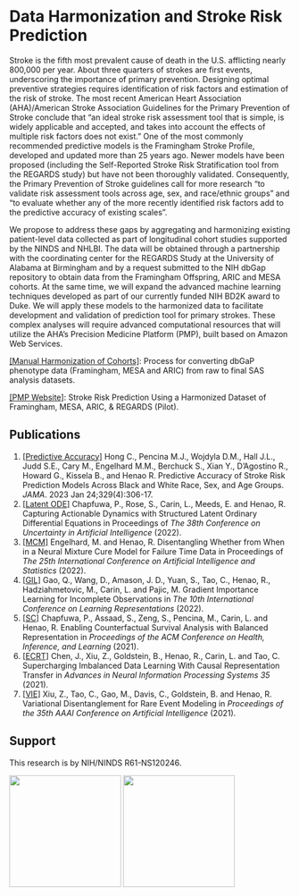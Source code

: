 # Data Harmonization and Stroke Risk Prediction

Stroke is the fifth most prevalent cause of death in the U.S. afflicting nearly 800,000 per year. About three
quarters of strokes are first events, underscoring the importance of primary prevention. Designing optimal
preventive strategies requires identification of risk factors and estimation of the risk of stroke. The most recent
American Heart Association (AHA)/American Stroke Association Guidelines for the Primary Prevention of
Stroke conclude that “an ideal stroke risk assessment tool that is simple, is widely applicable and accepted,
and takes into account the effects of multiple risk factors does not exist.” One of the most commonly
recommended predictive models is the Framingham Stroke Profile, developed and updated more than 25
years ago. Newer models have been proposed (including the Self-Reported Stroke Risk Stratification tool from
the REGARDS study) but have not been thoroughly validated. Consequently, the Primary Prevention of Stroke
guidelines call for more research “to validate risk assessment tools across age, sex, and race/ethnic groups”
and “to evaluate whether any of the more recently identified risk factors add to the predictive accuracy of
existing scales”.

We propose to address these gaps by aggregating and harmonizing existing patient-level data collected as
part of longitudinal cohort studies supported by the NINDS and NHLBI. The data will be obtained through a
partnership with the coordinating center for the REGARDS Study at the University of Alabama at Birmingham
and by a request submitted to the NIH dbGap repository to obtain data from the Framingham Offspring, ARIC
and MESA cohorts. At the same time, we will expand the advanced machine learning techniques developed
as part of our currently funded NIH BD2K award to Duke. We will apply these models to the harmonized data
to facilitate development and validation of prediction tool for primary strokes. These complex analyses will
require advanced computational resources that will utilize the AHA’s Precision Medicine Platform (PMP), built
based on Amazon Web Services. 

[[Manual Harmonization of Cohorts]](https://github.com/duke-harmonization/manual_harmonization): Process for converting dbGaP phenotype data (Framingham, MESA and ARIC) from raw to final SAS analysis datasets.

[[PMP Website]](https://precision.heart.org/duke-ninds): Stroke Risk Prediction Using a Harmonized Dataset of Framingham, MESA, ARIC, & REGARDS (Pilot).

## Publications
1. [[Predictive Accuracy]](https://github.com/duke-harmonization/stroke-risk-prediction-models) Hong C., Pencina M.J., Wojdyla D.M., Hall J.L., Judd S.E., Cary M., Engelhard M.M., Berchuck S., Xian Y., D’Agostino R., Howard G., Kissela B., and Henao R. Predictive Accuracy of Stroke Risk Prediction Models Across Black and White Race, Sex, and Age Groups. *JAMA*. 2023 Jan 24;329(4):306-17.
2. [[Latent ODE]](https://github.com/duke-harmonization/structured_latent_ODEs) Chapfuwa, P., Rose, S., Carin, L., Meeds, E. and Henao, R. Capturing Actionable Dynamics with Structured Latent Ordinary Differential Equations in Proceedings of *The 38th Conference on Uncertainty in Artificial Intelligence* (2022).
3. [[MCM]](https://github.com/duke-harmonization/dnmc) Engelhard, M. and Henao, R. Disentangling Whether from When in a Neural Mixture Cure Model for Failure Time Data in Proceedings of *The 25th International Conference on Artificial Intelligence and Statistics* (2022).
4. [[GIL]](https://github.com/duke-harmonization/gradient-importance-learning) Gao, Q., Wang, D., Amason, J. D., Yuan, S., Tao, C., Henao, R., Hadziahmetovic, M., Carin, L. and Pajic, M. Gradient Importance Learning for Incomplete Observations in *The 10th International Conference on Learning Representations* (2022).
5. [[SC]](https://github.com/duke-harmonization/counterfactual_survival_analysis) Chapfuwa, P., Assaad, S., Zeng, S., Pencina, M., Carin, L. and Henao, R. Enabling Counterfactual Survival Analysis with Balanced Representation in *Proceedings of the ACM Conference on Health, Inference, and Learning* (2021).
6. [[ECRT]](https://github.com/duke-harmonization/ECRT) Chen, J., Xiu, Z., Goldstein, B., Henao, R., Carin, L. and Tao, C. Supercharging Imbalanced Data Learning With Causal Representation Transfer in *Advances in Neural Information Processing Systems 35* (2021).
7. [[VIE]](https://github.com/duke-harmonization/VIE) Xiu, Z., Tao, C., Gao, M., Davis, C., Goldstein, B. and Henao, R. Variational Disentanglement for Rare Event Modeling in *Proceedings of the 35th AAAI Conference on Artificial Intelligence* (2021).

## Support

This research is by NIH/NINDS R61-NS120246.

<img src="https://user-images.githubusercontent.com/10777813/182640577-aeb1236b-186c-4fbe-aecf-1d0633f83860.png" width="200"> <img src="https://user-images.githubusercontent.com/10777813/182640606-fe32e791-eeb3-42d8-958a-350a31527abc.png" width="200">
